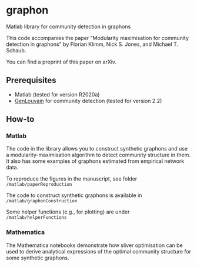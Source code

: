 # graphon
Matlab library for community detection in graphons

This code accompanies the paper "Modularity maximisation for community detection in graphons" by Florian Klimm, Nick S. Jones, and Michael T. Schaub.

You can find a preprint of this paper on arXiv.

## Prerequisites
- Matlab (tested for version R2020a)
- [GenLouvain](https://github.com/GenLouvain/GenLouvain) for community detection (tested for version 2.2)


## How-to

### Matlab
The code in the library allows you to construct synthetic graphons and use a modularity-maximisation algorithm to detect community structure in them. It also has some examples of graphons estimated from empirical network data.

To reproduce the figures in the manuscript, see folder `/matlab/paperReproduction`

The code to construct synthetic graphons is available in `/matlab/graphonConstruction`

Some helper functions (e.g., for plotting) are under `/matlab/helperFunctions`

### Mathematica

The Mathematica notebooks demonstrate how sliver optimisation can be used to derive analytical expressions of the optimal community structure for some synthetic graphons.

